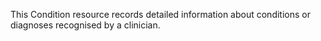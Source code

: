 This Condition resource records detailed information about conditions or diagnoses recognised by a clinician.